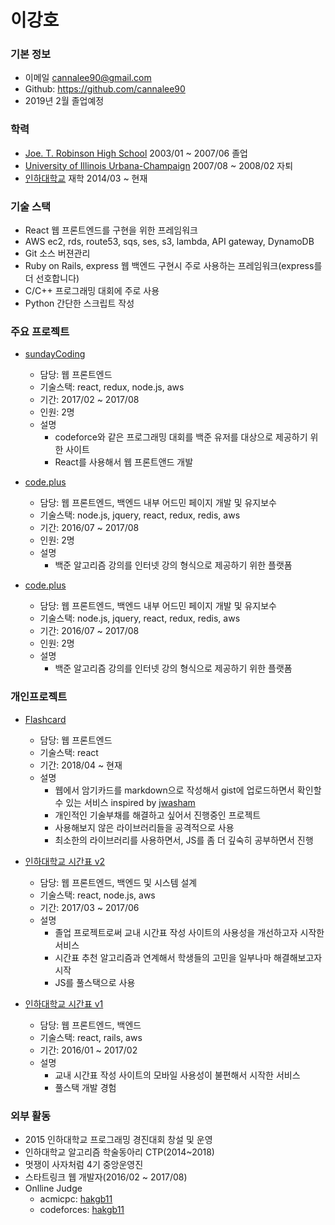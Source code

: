 # 이강호

### 기본 정보

- 이메일 cannalee90@gmail.com
- Github: https://github.com/cannalee90
- 2019년 2월 졸업예정

### 학력
- [Joe. T. Robinson High School](https://rhs.pcssd.org) 2003/01 ~ 2007/06 졸업
- [University of Illinois Urbana-Champaign](http://illinois.edu) 2007/08 ~ 2008/02 자퇴
- [인하대학교](http://www.inha.ac.kr) 재학 2014/03 ~ 현재

### 기술 스택
- React 웹 프론트엔드를 구현을 위한 프레임워크
- AWS ec2, rds, route53, sqs, ses, s3, lambda, API gateway, DynamoDB
- Git 소스 버젼관리
- Ruby on Rails, express 웹 백엔드 구현시 주로 사용하는 프레임워크(express를 더 선호합니다)
- C/C++ 프로그래밍 대회에 주로 사용
- Python 간단한 스크립트 작성

### 주요 프로젝트
    
- [sundayCoding](https://www.sundaycoding.xyz)
  - 담당: 웹 프론트엔드
  - 기술스택: react, redux, node.js, aws
  - 기간: 2017/02 ~ 2017/08
  - 인원: 2명
  - 설명
    - codeforce와 같은 프로그래밍 대회를 백준 유저를 대상으로 제공하기 위한 사이트
    - React를 사용해서 웹 프론트앤드 개발
    
- [code.plus](https://code.plus)
  - 담당: 웹 프론트엔드, 백엔드 내부 어드민 페이지 개발 및 유지보수
  - 기술스택: node.js, jquery, react, redux, redis, aws
  - 기간: 2016/07 ~ 2017/08 
  - 인원: 2명
  - 설명
    - 백준 알고리즘 강의를 인터넷 강의 형식으로 제공하기 위한 플랫폼
   

- [code.plus](https://code.plus)
  - 담당: 웹 프론트엔드, 백엔드 내부 어드민 페이지 개발 및 유지보수
  - 기술스택: node.js, jquery, react, redux, redis, aws
  - 기간: 2016/07 ~ 2017/08 
  - 인원: 2명
  - 설명
    - 백준 알고리즘 강의를 인터넷 강의 형식으로 제공하기 위한 플랫폼

### 개인프로젝트 
- [Flashcard](https://github.com/cannalee90/flash-card)
  - 담당: 웹 프론트엔드
  - 기술스택: react
  - 기간: 2018/04 ~ 현재
  - 설명
    - 웹에서 암기카드를 markdown으로 작성해서 gist에 업로드하면서 확인할 수 있는 서비스 inspired by [jwasham](https://github.com/jwasham/computer-science-flash-cards)
    - 개인적인 기술부채를 해결하고 싶어서 진행중인 프로젝트
    - 사용해보지 않은 라이브러리들을 공격적으로 사용
    - 최소한의 라이브러리를 사용하면서, JS를 좀 더 깊숙히 공부하면서 진행

- [인하대학교 시간표 v2](https://github.com/cannalee90/inhatime)
  - 담당: 웹 프론트엔드, 백엔드 및 시스템 설계
  - 기술스택: react, node.js, aws
  - 기간: 2017/03 ~ 2017/06
  - 설명
    - 졸업 프로젝트로써 교내 시간표 작성 사이트의 사용성을 개선하고자 시작한 서비스
    - 시간표 추천 알고리즘과 연계해서 학생들의 고민을 일부나마 해결해보고자 시작
    - JS를 풀스택으로 사용

- [인하대학교 시간표 v1](https://github.com/cannalee90/inha-schedule)
  - 담당: 웹 프론트엔드, 백엔드
  - 기술스택: react, rails, aws
  - 기간: 2016/01 ~ 2017/02
  - 설명
    - 교내 시간표 작성 사이트의 모바일 사용성이 불편해서 시작한 서비스
    - 풀스택 개발 경험

### 외부 활동
- 2015 인하대학교 프로그래밍 경진대회 창설 및 운영
- 인하대학교 알고리즘 학술동아리 CTP(2014~2018)
- 멋쟁이 사자처럼 4기 중앙운영진
- 스타트링크 웹 개발자(2016/02 ~ 2017/08)
- Onlline Judge
  - acmicpc: [hakgb11](https://www.acmicpc.net/user/hakgb11)
  - codeforces: [hakgb11](http://codeforces.com/profile/hakgb11)
